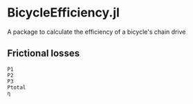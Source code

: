 # BicycleEfficiency.jl

A package to calculate the efficiency of a bicycle's chain drive

## Frictional losses

```@docs
P1
P2
P3
Ptotal
η
```
